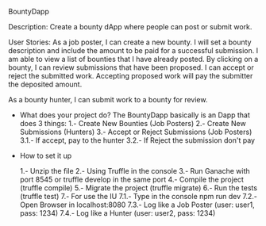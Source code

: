 BountyDapp

Description: Create a bounty dApp where people can post or submit work.

User Stories:
As a job poster, I can create a new bounty. I will set a bounty description and include the amount to be paid for a successful submission. I am able to view a list of bounties that I have already posted. By clicking on a bounty, I can review submissions that have been proposed. I can accept or reject the submitted work. Accepting proposed work will pay the submitter the deposited amount.
 
As a bounty hunter, I can submit work to a bounty for review.


- What does your project do?
	The BountyDapp basically is an Dapp that does 3 things:
	1.- Create New Bounties (Job Posters)
	2.- Create New Submissions (Hunters)
	3.- Accept or Reject Submissions (Job Posters)
		3.1.- If accept, pay to the hunter
		3.2.- If Reject the submission don't pay

- How to set it up
	
	1.- Unzip the file
	2.- Using Truffle in the console
	3.- Run Ganache with port 8545 or truffle develop in the same port
	4.- Compile the project (truffle compile)
	5.- Migrate the project (truffle migrate)
	6.- Run the tests (truffle test)
	7.- For use the IU
		7.1.- Type in the console npm run dev
		7.2.- Open Browser in localhost:8080
		7.3.- Log like a Job Poster (user: user1, pass: 1234) 
		7.4.- Log like a Hunter (user: user2, pass: 1234)